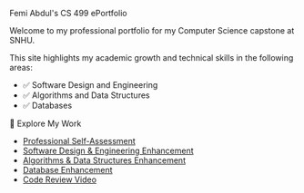 Femi Abdul's CS 499 ePortfolio

Welcome to my professional portfolio for my Computer Science capstone at SNHU.

This site highlights my academic growth and technical skills in the following areas:

- ✅ Software Design and Engineering
- ✅ Algorithms and Data Structures
- ✅ Databases

 🔗 Explore My Work

- [Professional Self-Assessment](self-assessment.md)
- [Software Design & Engineering Enhancement]([Enhancement-1](https://raw.githubusercontent.com/FemiAbdul2002/CS-499/refs/heads/main/Enhancement-1/Narrative/narrative.md))
- [Algorithms & Data Structures Enhancement]([Enhancement-2](https://raw.githubusercontent.com/FemiAbdul2002/CS-499/refs/heads/main/Enhancement-2/narrative.md))
- [Database Enhancement]([Enhancement-3](https://raw.githubusercontent.com/FemiAbdul2002/CS-499/refs/heads/main/Enhancement-3/narrative.md))
- [Code Review Video]([video.md](https://raw.githubusercontent.com/FemiAbdul2002/CS-499/refs/heads/main/Code%20review/Youtube%20Link))
